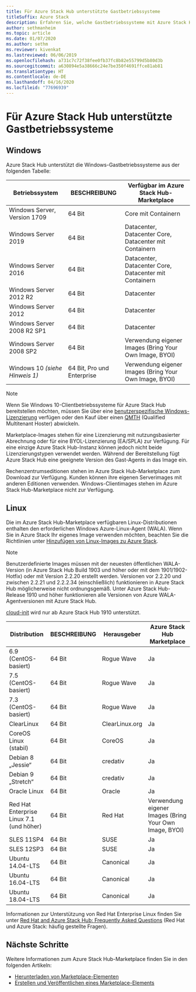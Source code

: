 ```yaml
---
title: Für Azure Stack Hub unterstützte Gastbetriebssysteme
titleSuffix: Azure Stack
description: Erfahren Sie, welche Gastbetriebssysteme mit Azure Stack Hub verwendet werden können.
author: sethmanheim
ms.topic: article
ms.date: 01/07/2020
ms.author: sethm
ms.reviewer: kivenkat
ms.lastreviewed: 06/06/2019
ms.openlocfilehash: a731c7c72f38fee0fb37fc8b82e55799d5b80d3b
ms.sourcegitcommit: a630894e5a38666c24e7be350f4691ffce81ab81
ms.translationtype: HT
ms.contentlocale: de-DE
ms.lasthandoff: 04/16/2020
ms.locfileid: "77696939"
---
```

# <a name="guest-operating-systems-supported-on-azure-stack-hub"></a>Für Azure Stack Hub unterstützte Gastbetriebssysteme

## <a name="windows"></a>Windows

Azure Stack Hub unterstützt die Windows-Gastbetriebssysteme aus der folgenden Tabelle:

| Betriebssystem | BESCHREIBUNG | Verfügbar im Azure Stack Hub-Marketplace |
| --- | --- | --- |
| Windows Server, Version 1709 | 64 Bit | Core mit Containern |
| Windows Server 2019 | 64 Bit |  Datacenter, Datacenter Core, Datacenter mit Containern |
| Windows Server 2016 | 64 Bit |  Datacenter, Datacenter Core, Datacenter mit Containern |
| Windows Server 2012 R2 | 64 Bit |  Datacenter |
| Windows Server 2012 | 64 Bit |  Datacenter |
| Windows Server 2008 R2 SP1 | 64 Bit |  Datacenter |
| Windows Server 2008 SP2 | 64 Bit |  Verwendung eigener Images (Bring Your Own Image, BYOI) |
| Windows 10 *(siehe Hinweis 1)* | 64 Bit, Pro und Enterprise | Verwendung eigener Images (Bring Your Own Image, BYOI) |

> [!NOTE]
> Wenn Sie Windows 10-Clientbetriebssysteme für Azure Stack Hub bereitstellen möchten, müssen Sie über eine [benutzerspezifische Windows-Lizenzierung](https://www.microsoft.com/licensing/product-licensing/windows10.aspx) verfügen oder den Kauf über einen [QMTH](https://www.microsoft.com/en-us/CloudandHosting/licensing_sca.aspx) (Qualified Multitenant Hoster) abwickeln.

Marketplace-Images stehen für eine Lizenzierung mit nutzungsbasierter Abrechnung oder für eine BYOL-Lizenzierung (EA/SPLA) zur Verfügung. Für eine einzige Azure Stack Hub-Instanz können jedoch nicht beide Lizenzierungstypen verwendet werden. Während der Bereitstellung fügt Azure Stack Hub eine geeignete Version des Gast-Agents in das Image ein.

Rechenzentrumseditionen stehen im Azure Stack Hub-Marketplace zum Download zur Verfügung. Kunden können ihre eigenen Serverimages mit anderen Editionen verwenden. Windows-Clientimages stehen im Azure Stack Hub-Marketplace nicht zur Verfügung.

## <a name="linux"></a>Linux

Die im Azure Stack Hub-Marketplace verfügbaren Linux-Distributionen enthalten den erforderlichen Windows Azure-Linux-Agent (WALA). Wenn Sie in Azure Stack Ihr eigenes Image verwenden möchten, beachten Sie die Richtlinien unter [Hinzufügen von Linux-Images zu Azure Stack](azure-stack-linux.md).

> [!NOTE]
> Benutzerdefinierte Images müssen mit der neuesten öffentlichen WALA-Version (in Azure Stack Hub Build 1903 und höher oder mit dem 1901/1902-Hotfix) oder mit Version 2.2.20 erstellt werden. Versionen vor 2.2.20 und zwischen 2.2.21 und 2.2.2.34 (einschließlich) funktionieren in Azure Stack Hub möglicherweise nicht ordnungsgemäß. Unter Azure Stack Hub-Release 1910 und höher funktionieren alle Versionen von Azure WALA-Agentversionen mit Azure Stack Hub.
>
> [cloud-init](https://cloud-init.io/) wird nur ab Azure Stack Hub 1910 unterstützt.

| Distribution | BESCHREIBUNG | Herausgeber | Azure Stack Hub Marketplace |
| --- | --- | --- | --- |
| 6\.9 (CentOS-basiert) | 64 Bit | Rogue Wave | Ja |
| 7\.5 (CentOS-basiert) | 64 Bit | Rogue Wave | Ja |
| 7\.3 (CentOS-basiert) | 64 Bit | Rogue Wave | Ja |
| ClearLinux | 64 Bit | ClearLinux.org | Ja |
| CoreOS Linux (stabil) |  64 Bit | CoreOS | Ja |
| Debian 8 „Jessie“ | 64 Bit | credativ |  Ja |
| Debian 9 „Stretch“ | 64 Bit | credativ | Ja |
| Oracle Linux | 64 Bit | Oracle | Ja |
| Red Hat Enterprise Linux 7.1 (und höher) | 64 Bit | Red Hat | Verwendung eigener Images (Bring Your Own Image, BYOI) |
| SLES 11SP4 | 64 Bit | SUSE | Ja |
| SLES 12SP3 | 64 Bit | SUSE | Ja |
| Ubuntu 14.04-LTS | 64 Bit | Canonical | Ja |
| Ubuntu 16.04-LTS | 64 Bit | Canonical | Ja |
| Ubuntu 18.04-LTS | 64 Bit | Canonical | Ja |

Informationen zur Unterstützung von Red Hat Enterprise Linux finden Sie unter [Red Hat and Azure Stack Hub: Frequently Asked Questions](https://access.redhat.com/articles/3413531) (Red Hat und Azure Stack: häufig gestellte Fragen).

## <a name="next-steps"></a>Nächste Schritte

Weitere Informationen zum Azure Stack Hub-Marketplace finden Sie in den folgenden Artikeln:

- [Herunterladen von Marketplace-Elementen](azure-stack-download-azure-marketplace-item.md)  
- [Erstellen und Veröffentlichen eines Marketplace-Elements](azure-stack-create-and-publish-marketplace-item.md)
